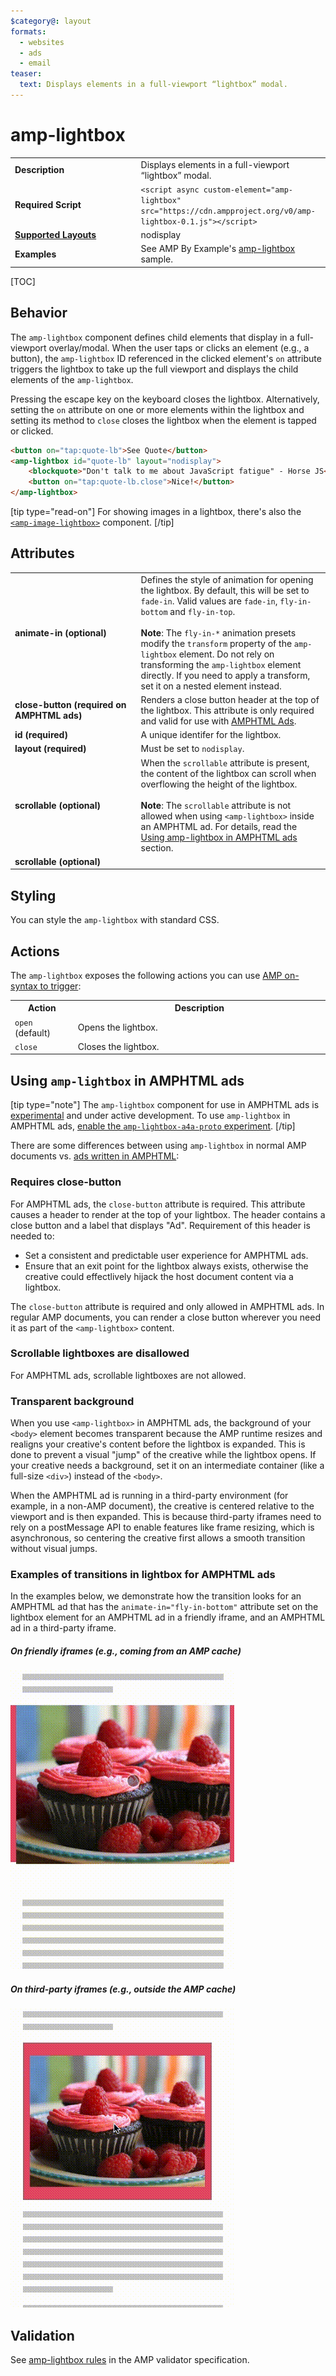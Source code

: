 ```yaml
---
$category@: layout
formats:
  - websites
  - ads
  - email
teaser:
  text: Displays elements in a full-viewport “lightbox” modal.
---
```

<!---
Copyright 2015 The AMP HTML Authors. All Rights Reserved.

Licensed under the Apache License, Version 2.0 (the "License");
you may not use this file except in compliance with the License.
You may obtain a copy of the License at

      http://www.apache.org/licenses/LICENSE-2.0

Unless required by applicable law or agreed to in writing, software
distributed under the License is distributed on an "AS-IS" BASIS,
WITHOUT WARRANTIES OR CONDITIONS OF ANY KIND, either express or implied.
See the License for the specific language governing permissions and
limitations under the License.
-->

# amp-lightbox

<table>
  <tr>
    <td width="40%"><strong>Description</strong></td>
    <td>Displays elements in a full-viewport “lightbox” modal.</td>
</tr>
  <tr>
    <td width="40%"><strong>Required Script</strong></td>
    <td><code>&lt;script async custom-element="amp-lightbox" src="https://cdn.ampproject.org/v0/amp-lightbox-0.1.js">&lt;/script></code></td>
  </tr>
  <tr>
    <td class="col-fourty"><strong><a href="https://www.ampproject.org/docs/guides/responsive/control_layout.html">Supported Layouts</a></strong></td>
    <td>nodisplay</td>
  </tr>
  <tr>
    <td width="40%"><strong>Examples</strong></td>
    <td>See AMP By Example's <a href="https://ampbyexample.com/components/amp-lightbox/">amp-lightbox</a> sample.</td>
  </tr>
</table>

[TOC]

## Behavior

The `amp-lightbox` component defines child elements that display in a full-viewport overlay/modal. When the user taps or clicks an element (e.g., a button), the `amp-lightbox` ID referenced in the clicked element's `on` attribute triggers the lightbox to take up the full viewport and displays the child elements of the `amp-lightbox`.

Pressing the escape key on the keyboard closes the lightbox. Alternatively, setting the `on` attribute on one or more elements within the lightbox and setting its method to `close` closes the lightbox when the element is tapped or clicked.

```html
<button on="tap:quote-lb">See Quote</button>
<amp-lightbox id="quote-lb" layout="nodisplay">
    <blockquote>"Don't talk to me about JavaScript fatigue" - Horse JS</blockquote>
    <button on="tap:quote-lb.close">Nice!</button>
</amp-lightbox>
```

[tip type="read-on"]
For showing images in a lightbox, there's also the [`<amp-image-lightbox>`](https://www.ampproject.org/docs/reference/components/amp-image-lightbox) component.
[/tip]


## Attributes

<table>
  <tr>
    <td width="40%"><strong>animate-in (optional)</strong></td>
    <td>Defines the style of animation for opening the lightbox. By default, this will
be set to <code>fade-in</code>. Valid values are <code>fade-in</code>, <code>fly-in-bottom</code> and
<code>fly-in-top</code>.
<br><br>
<strong>Note</strong>: The <code>fly-in-*</code> animation presets modify the <code>transform</code> property of the
<code>amp-lightbox</code> element. Do not rely on transforming the <code>amp-lightbox</code> element
directly. If you need to apply a transform, set it on a nested element instead.</td>
  </tr>
  <tr>
    <td width="40%"><strong>close-button (required on AMPHTML ads)</strong></td>
    <td>Renders a close button header at the top of the lightbox. This attribute is only
required and valid for use with <a href="#a4a">AMPHTML Ads</a>.</td>
  </tr>
  <tr>
    <td width="40%"><strong>id (required)</strong></td>
    <td>A unique identifer for the lightbox.</td>
  </tr>
  <tr>
    <td width="40%"><strong>layout (required)</strong></td>
    <td>Must be set to <code>nodisplay</code>.</td>
  </tr>
  <tr>
    <td width="40%"><strong>scrollable (optional)</strong></td>
    <td>When the <code>scrollable</code> attribute is present, the content of the lightbox can scroll when overflowing the height of the lightbox.
<br><br>
<strong>Note</strong>: The <code>scrollable</code> attribute is not allowed when using <code>&lt;amp-lightbox&gt;</code> inside an AMPHTML ad. For details, read the <a href="#a4a">Using amp-lightbox in AMPHTML ads</a> section.</td>
  </tr>
  <tr>
    <td width="40%"><strong>scrollable (optional)</strong></td>
    <td></td>
  </tr>
</table>

## Styling

You can style the `amp-lightbox` with standard CSS.

## Actions
The `amp-lightbox` exposes the following actions you can use [AMP on-syntax to trigger](https://www.ampproject.org/docs/reference/amp-actions-and-events):

<table>
  <tr>
    <th width="20%">Action</th>
    <th>Description</th>
  </tr>
  <tr>
    <td><code>open</code> (default)</td>
    <td>Opens the lightbox.</td>
  </tr>
  <tr>
    <td><code>close</code></td>
    <td>Closes the lightbox.</td>
  </tr>
</table>

## <a id="a4a"></a> Using `amp-lightbox` in AMPHTML ads

[tip type="note"]
The `amp-lightbox` component for use in AMPHTML ads is [experimental](https://www.ampproject.org/docs/reference/experimental) and under active development. To use `amp-lightbox` in AMPHTML ads, [enable the `amp-lightbox-a4a-proto` experiment](http://cdn.ampproject.org/experiments.html).
[/tip]

There are some differences between using `amp-lightbox` in normal AMP documents vs. [ads written in AMPHTML](../amp-a4a/amp-a4a-format.md):

### Requires close-button

For AMPHTML ads, the `close-button` attribute is required. This attribute causes a header to render at the top of your lightbox. The header contains a close button and a label that displays "Ad". Requirement of this header is needed to:

- Set a consistent and predictable user experience for AMPHTML ads.
- Ensure that an exit point for the lightbox always exists, otherwise the creative could effectlively hijack the host document content via a lightbox.

The `close-button` attribute is required and only allowed in AMPHTML ads. In regular AMP documents, you can render a close button wherever you need it as part of the `<amp-lightbox>` content.

### Scrollable lightboxes are disallowed

For AMPHTML ads, scrollable lightboxes are not allowed.

### Transparent background

When you use `<amp-lightbox>` in AMPHTML ads, the background of your `<body>` element becomes transparent because the AMP runtime resizes and realigns your creative's content before the lightbox is expanded. This is done to prevent a visual "jump" of the creative while the lightbox opens. If your creative needs a background, set it on an intermediate container (like a full-size `<div>`) instead of the `<body>`.

When the AMPHTML ad is running in a third-party environment (for example, in a non-AMP document), the creative is centered relative to the viewport and is then expanded. This is because third-party iframes need to rely on a postMessage API to enable features like frame resizing, which is asynchronous, so centering the creative first allows a smooth transition without visual jumps.

### Examples of transitions in lightbox for AMPHTML ads

In the examples below, we demonstrate how the transition looks for an AMPHTML ad that has the `animate-in="fly-in-bottom"` attribute set on the lightbox element for an AMPHTML ad in a friendly iframe, and an AMPHTML ad in a third-party iframe.

##### On friendly iframes (e.g., coming from an AMP cache)

<amp-img alt="lightbox ad in friendly iframe"
    layout="fixed"
    width="360" height="480"
    src="https://github.com/ampproject/amphtml/raw/master/spec/img/lightbox-ad-fie.gif" >
  <noscript>
    <img alt="lightbox ad in friendly iframe" src="../../spec/img/lightbox-ad-fie.gif" />
  </noscript>
</amp-img>

##### On third-party iframes (e.g., outside the AMP cache)

<amp-img alt="lightbox ad in 3p iframe"
    layout="fixed"
    width="360" height="480"
    src="https://github.com/ampproject/amphtml/raw/master/spec/img/lightbox-ad-3p.gif" >
  <noscript>
    <img alt="lightbox ad in 3p iframe" src="../../spec/img/lightbox-ad-3p.gif" />
  </noscript>
</amp-img>

## Validation

See [amp-lightbox rules](https://github.com/ampproject/amphtml/blob/master/extensions/amp-lightbox/validator-amp-lightbox.protoascii) in the AMP validator specification.

